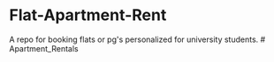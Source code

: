 # Flat-Apartment-Rent
A repo for booking flats or pg's personalized for university students.
#   A p a r t m e n t _ R e n t a l s  
 